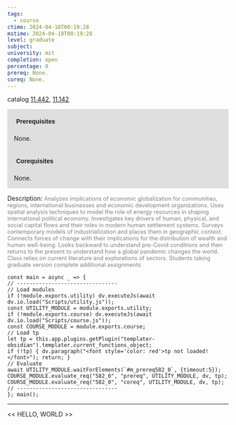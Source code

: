 ```yaml
---
tags:
  - course
ctime: 2024-04-18T00:19:28
mstime: 2024-04-18T00:19:28
level: graduate
subject: 
university: mit
completion: open
percentage: 0
prereq: None.
coreq: None.
---
```


catalog [11.442](http://student.mit.edu/catalog/m11c.html#11.442), [11.142](http://student.mit.edu/catalog/m11a.html#11.142)

<span style="display: block; padding: 15px; background-color: rgb(100, 100, 100, 0.2);"><font id="m_prereq582_0" style="display: block; font-family: Arial, sans-serif; font-weight: bold; padding: 5px">Prerequisites</font><br><span id="prereq582_0">None.</span></span>
<span style="display: block; padding: 15px; background-color: rgb(100, 100, 100, 0.2);"><font id="m_coreq582_0" style="display: block; font-family: Arial, sans-serif; font-weight: bold; padding: 5px">Corequisites</font><br><span id="coreq582_0">None.</span></span>

<font style="">Description:</font>
<font style="color: grey; font-size: 0.8rem;">Analyzes implications of economic globalization for communities, regions, international businesses and economic development organizations. Uses spatial analysis techniques to model the role of energy resources in shaping international political economy. Investigates key drivers of human, physical, and social capital flows and their roles in modern human settlement systems. Surveys contemporary models of industrialization and places them in geographic context. Connects forces of change with their implications for the distribution of wealth and human well-being. Looks backward to understand pre-Covid conditions and then returns to the present to understand how a global pandemic changes the world. Class relies on current literature and explorations of sectors. Students taking graduate version complete additional assignments.</font>

```dataviewjs
const main = async _ => {
// --------------------------------
// Load modules
if (!module.exports.utility) dv.executeJs(await dv.io.load("Scripts/utility.js"));
const UTILITY_MODULE = module.exports.utility;
if (!module.exports.course) dv.executeJs(await dv.io.load("Scripts/course.js"));
const COURSE_MODULE = module.exports.course;
// Load tp
let tp = this.app.plugins.getPlugin("templater-obsidian").templater.current_functions_object;
if (!tp) { dv.paragraph("<font style='color: red'>tp not loaded!</font>"); return; }
// Evaluate
await UTILITY_MODULE.waitForElements(`#m_prereq582_0`, {timeout:5});
COURSE_MODULE.evaluate_req("582_0", "prereq", UTILITY_MODULE, dv, tp);
COURSE_MODULE.evaluate_req("582_0", "coreq", UTILITY_MODULE, dv, tp);
// --------------------------------
}; main();
```

---

<< HELLO, WORLD >>
